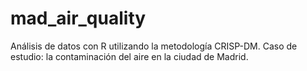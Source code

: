 # mad_air_quality
Análisis de datos con R utilizando la metodología CRISP-DM. Caso de estudio: la contaminación del aire en la ciudad de Madrid.
